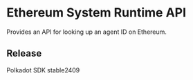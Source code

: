 # Ethereum System Runtime API

Provides an API for looking up an agent ID on Ethereum.


## Release

Polkadot SDK stable2409
